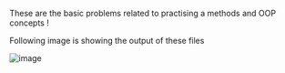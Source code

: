 These are the basic problems related to practising a methods and OOP concepts !

Following image is showing the output of these files

![image](https://github.com/user-attachments/assets/c3b8fac0-ae60-42c0-956d-dff75df22489)
